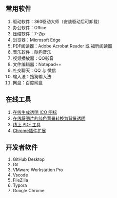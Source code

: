 ## 常用软件
1. 驱动软件：360驱动大师（安装驱动后可卸载）
2. 办公软件：Office
3. 压缩软件：7-Zip
4. 浏览器：Microsoft Edge
5. PDF阅读器：Adobe Acrobat Reader 或 福昕阅读器
6. 音乐软件：酷狗音乐
7. 视频播放器：QQ影音
8. 文件编辑器：Notepad++
9. 社交聊天：QQ 与 微信
10. 输入法：搜狗输入法
11. 网盘：百度网盘

## 在线工具
1. [在线生成透明 ICO 图标](http://www.ico51.cn/)
2. [在线将图片的纯色背景转换为背景透明](https://www.aigei.com/bgremover/)
3. [线上 PDF 工具](https://smallpdf.com/cn)
4. [Chrome插件扩展](https://www.extfans.com/)

## 开发者软件
1. GitHub Desktop
2. Git
3. VMware Workstation Pro
4. Vscode
5. FileZilla
6. Typora
7. Google Chrome
